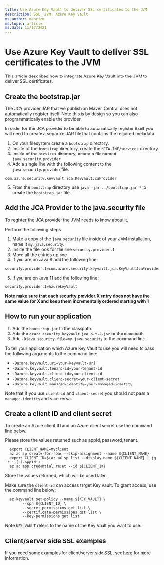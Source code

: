 ```yaml
---
title: Use Azure Key Vault to deliver SSL certificates to the JVM
description: SSL, JVM, Azure Key Vault
ms.author: manriem
ms.topic: article
ms.date: 11/17/2021
---
```


# Use Azure Key Vault to deliver SSL certificates to the JVM

This article describes how to integrate Azure Key Vault into the JVM to deliver SSL certificates.

## Create the bootstrap.jar

The JCA provider JAR that we publish on Maven Central does not automatically register itself. Note this is by design so you can also programmatically enable the provider.

In order for the JCA provider to be able to automatically register itself you will need to create a separate JAR file that contains the required metadata.

1. On your filesystem create a `bootstrap` directory. 
2. Inside of the `bootstrap` directory, create the `META-INF/services` directory. 
1. Inside of the `services` directory, create a file named `java.security.provider`.
1. Add a single line with the following content to the `java.security.provider` file.

```
com.azure.security.keyvault.jca.KeyVaultJcaProvider
```

5. From the `bootstrap` directory use `java -jar ../bootstrap.jar *` to create the `bootstrap.jar` file.

## Add the JCA Provider to the java.security file

To register the JCA provider the JVM needs to know about it.

Perform the following steps:

1. Make a copy of the `java.security` file inside of your JVM installation, name it `my.java.security`.
1. Inside the file look for the line `security.provider.1`
1. Move all the entries up one
1. If you are on Java 8 add the following line:

```
security.provider.1=com.azure.security.keyvault.jca.KeyVaultJcaProvider
```

5. If you are on Java 11 add the following line:

```
security.provider.1=AzureKeyVault
```

__Note make sure that each security.provider.X entry does not have the same value for X and keep them incrementally ordered starting with 1__

## How to run your application

1. Add the `bootstrap.jar` to the classpath.
1. Add the `azure-security-keyvault-jca-X.Y.Z.jar` to the classpath.
1. Add `-Djava.security.file=my.java.security` to the command line.

To tell your application which Azure Key Vault to use you will need to pass the following arguments to the command line:

* `-Dazure.keyvault.uri=your-keyvault-uri`
* `-Dazure.keyvault.tenant-id=your-tenant-id`
* `-Dazure.keyvault.client-id=your-client-id`
* `-Dazure.keyvault.client-secret=your-client-secret`
* `-Dazure.keyvault.managed-identity=your-managed-identity`

Note that if you use `client-id` and `client-secret` you should not pass a `managed-identity` and vice versa.

## Create a client ID and client secret

To create an Azure client ID and an Azure client secret use the command line below. 

Please store the values returned such as appId, password, tenant.

```shell
  export CLIENT_NAME=myclient
  az ad sp create-for-rbac --skip-assignment --name ${CLIENT_NAME}
  export CLIENT_ID=$(az ad sp list --display-name ${CLIENT_NAME} | jq -r '.[0].appId')
  az ad app credential reset --id ${CLIENT_ID}
```

Store the values returned, which will be used later.

Make sure the `client-id` can access target Key Vault. To grant access, use the command line below:

```shell
  az keyvault set-policy --name ${KEY_VAULT} \
        --spn ${CLIENT_ID} \
        --secret-permissions get list \
        --certificate-permissions get list \
        --key-permissions get list
```

Note `KEY_VAULT` refers to the name of the Key Vault you want to use:

## Client/server side SSL examples

If you need some examples for client/server side SSL, see [here](https://docs.microsoft.com/en-us/java/api/overview/azure/security-keyvault-jca-readme?view=azure-java-stable#examples) for more information.

